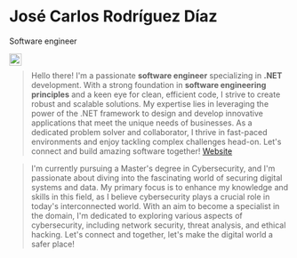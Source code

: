 # José Carlos Rodríguez Díaz
Software engineer

<a href="https://www.linkedin.com/in/josecarlosrodriguez1/">
  <img align="left" alt="Abhishek's LinkedIN" width="22px" src="https://raw.githubusercontent.com/peterthehan/peterthehan/master/assets/linkedin.svg" />
</a>

<br/>

> Hello there! I'm a passionate **software engineer** specializing in **.NET** development. With a strong foundation in **software engineering principles** and a keen eye for clean, efficient code, I strive to create robust and scalable solutions. My expertise lies in leveraging the power of the .NET framework to design and develop innovative applications that meet the unique needs of businesses. As a dedicated problem solver and collaborator, I thrive in fast-paced environments and enjoy tackling complex challenges head-on. Let's connect and build amazing software together! <a href="http://josecarlosrodriguez.es/">Website</a>

> I'm currently pursuing a Master's degree in Cybersecurity, and I'm passionate about diving into the fascinating world of securing digital systems and data. My primary focus is to enhance my knowledge and skills in this field, as I believe cybersecurity plays a crucial role in today's interconnected world. With an aim to become a specialist in the domain, I'm dedicated to exploring various aspects of cybersecurity, including network security, threat analysis, and ethical hacking. Let's connect and together, let's make the digital world a safer place!
